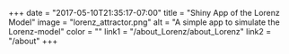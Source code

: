 +++
  date = "2017-05-10T21:35:17-07:00"
  title = "Shiny App of the Lorenz Model"
  image = "lorenz_attractor.png"
  alt = "A simple app to simulate the Lorenz-model"
  color = ""
  link1 = "/about_Lorenz/about_Lorenz"
  link2 = "/about"
+++
    